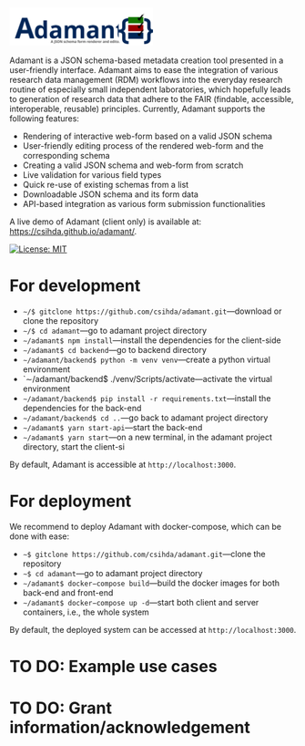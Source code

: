 <img src="https://raw.githubusercontent.com/csihda/adamant/59c295d846e9cc140c01b308c07a2499c1eb8e39/src/assets/adamant-header-5.svg" alt="drawing" style="width:50%;"/>

Adamant is a JSON schema-based metadata creation tool presented in a user-friendly interface. Adamant aims to ease the integration of various research data management (RDM) workflows into the everyday research routine of especially small independent laboratories, which hopefully leads to generation of research data that adhere to the FAIR (findable, accessible, interoperable, reusable) principles.
Currently, Adamant supports the following features:

- Rendering of interactive web-form based on a valid JSON schema
- User-friendly editing process of the rendered web-form and the corresponding schema
- Creating a valid JSON schema and web-form from scratch
- Live validation for various field types
- Quick re-use of existing schemas from a list
- Downloadable JSON schema and its form data
- API-based integration as various form submission functionalities

A live demo of Adamant (client only) is available at: https://csihda.github.io/adamant/.

[![License: MIT](https://img.shields.io/badge/License-MIT-yellow.svg)](https://opensource.org/licenses/MIT)

# For development
- `∼/$ gitclone https://github.com/csihda/adamant.git`—download or clone the repository
- `∼/$ cd adamant`—go to adamant project directory
- `∼/adamant$ npm install`—install the dependencies for the client-side
- `∼/adamant$ cd backend`—go to backend directory
- `∼/adamant/backend$ python -m venv venv`—create a python virtual environment
- `∼/adamant/backend$ ./venv/Scripts/activate—activate the virtual environment
- `∼/adamant/backend$ pip install -r requirements.txt`—install the dependencies for the back-end
- `∼/adamant/backend$ cd ..`—go back to adamant project directory
- `∼/adamant$ yarn start-api`—start the back-end
- `∼/adamant$ yarn start`—on a new terminal, in the adamant project directory, start the client-si

By default, Adamant is accessible at `http://localhost:3000`.

# For deployment
We recommend to deploy Adamant with docker-compose, which can be done with ease:
- `∼$ gitclone https://github.com/csihda/adamant.git`—clone the repository
- `∼$ cd adamant`—go to adamant project directory
- `∼/adamant$ docker−compose build`—build the docker images for both back-end and front-end
- `∼/adamant$ docker−compose up -d`—start both client and server containers, i.e., the whole system

By default, the deployed system can be accessed at `http://localhost:3000`.

# TO DO: Example use cases


# TO DO: Grant information/acknowledgement

